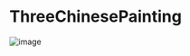 # ThreeChinesePainting
 ![image](https://github.com/kakaiu/ThreeChinesePainting/screenshots/view-screenshot.png)
